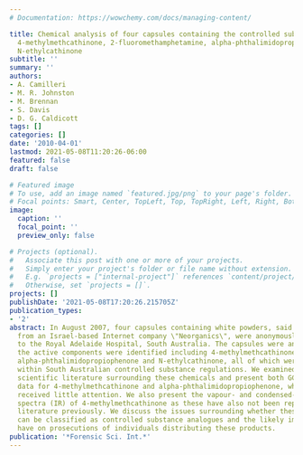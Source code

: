 ```yaml
---
# Documentation: https://wowchemy.com/docs/managing-content/

title: Chemical analysis of four capsules containing the controlled substance analogues
  4-methylmethcathinone, 2-fluoromethamphetamine, alpha-phthalimidopropiophenone and
  N-ethylcathinone
subtitle: ''
summary: ''
authors:
- A. Camilleri
- M. R. Johnston
- M. Brennan
- S. Davis
- D. G. Caldicott
tags: []
categories: []
date: '2010-04-01'
lastmod: 2021-05-08T11:20:26-06:00
featured: false
draft: false

# Featured image
# To use, add an image named `featured.jpg/png` to your page's folder.
# Focal points: Smart, Center, TopLeft, Top, TopRight, Left, Right, BottomLeft, Bottom, BottomRight.
image:
  caption: ''
  focal_point: ''
  preview_only: false

# Projects (optional).
#   Associate this post with one or more of your projects.
#   Simply enter your project's folder or file name without extension.
#   E.g. `projects = ["internal-project"]` references `content/project/deep-learning/index.md`.
#   Otherwise, set `projects = []`.
projects: []
publishDate: '2021-05-08T17:20:26.215705Z'
publication_types:
- '2'
abstract: In August 2007, four capsules containing white powders, said to have originated
  from an Israel-based Internet company \"Neorganics\", were anonymously delivered
  to the Royal Adelaide Hospital, South Australia. The capsules were analysed and
  the active components were identified including 4-methylmethcathinone, 2-fluoromethamphetamine,
  alpha-phthalimidopropiophenone and N-ethylcathinone, all of which were unlisted
  within South Australian controlled substance regulations. We examined the relevant
  scientific literature surrounding these chemicals and present both GCMS and NMR
  data for 4-methylmethcathinone and alpha-phthalimidopropiophenone, which have previously
  received little attention. We also present the vapour- and condensed-phase infrared
  spectra (IR) of 4-methylmethcathinone as these have also not been reported in the
  literature previously. We discuss the issues surrounding whether these chemicals
  can be classified as controlled substance analogues and the likely impact this could
  have on prosecutions of individuals distributing these products.
publication: '*Forensic Sci. Int.*'
---
```

